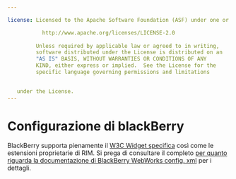 ```yaml
---

license: Licensed to the Apache Software Foundation (ASF) under one or more contributor license agreements. See the NOTICE file distributed with this work for additional information regarding copyright ownership. The ASF licenses this file to you under the Apache License, Version 2.0 (the "License"); you may not use this file except in compliance with the License. You may obtain a copy of the License at

           http://www.apache.org/licenses/LICENSE-2.0
    
         Unless required by applicable law or agreed to in writing,
         software distributed under the License is distributed on an
         "AS IS" BASIS, WITHOUT WARRANTIES OR CONDITIONS OF ANY
         KIND, either express or implied.  See the License for the
         specific language governing permissions and limitations
    

   under the License.
---
```


# Configurazione di blackBerry

BlackBerry supporta pienamente il [W3C Widget specifica][1] così come le estensioni proprietarie di RIM. Si prega di consultare il completo [per quanto riguarda la documentazione di BlackBerry WebWorks config. xml][2] per i dettagli.

 [1]: http://www.w3.org/TR/widgets/
 [2]: https://developer.blackberry.com/html5/documentation/working_with_config_xml_file_1866970_11.html